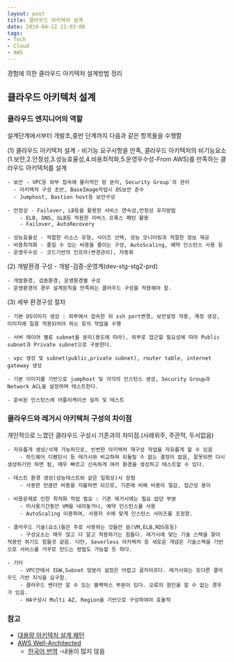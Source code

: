 ```yaml
---
layout: post
title: 클라우드 아키텍처 설계
date: 2019-04-12 21:03:00
tags:
- Tech
- Cloud
- AWS
---
```


경험에 의한 클라우드 아키텍처 설계방법 정리


## 클라우드 아키텍처 설계

### 클라우드 엔지니어의 역할

설계단계에서부터 개발초,중반 단계까지 다음과 같은 항목들을 수행함

(1) 클라우드 아키텍처 설계 - 비기능 요구사항을 만족, 클라우드 아키텍처의 비기능요소(1.보안,2.안정성,3.성능효율성,4.비용최적화,5.운영우수성-From AWS)를 만족하는 클라우드 아키텍처를 설계

    - 보안 - VPC등 외부 접속에 물리적인 망 분리, Security Group`의 관리
      - 아키텍처 구성 초반, BaseImage작업시 OS보안 준수
      - Jumphost, Bastion host등 보안구성

    - 안정성 - Failover, LB등을 활용한 서비스 연속성,안정성 유지방법
        - ELB, DNS, GLB등 적용한 리버스 프록스 패턴 활용
        - Failover, AutoRecovery
    
    - 성능효율성 - 적합한 리소스 유형, 사이즈 선택, 성능 모니터링과 적절한 정보 제공
    - 비용최적화 - 줄일 수 있는 비용을 줄이는 구성, AutoScaling, 예약 인스턴스 사용 등
    - 운영우수성 - 코드기반의 인프라(변경관리), 자동화

(2) 개발환경 구성 - 개발-검증-운영계(dev-stg-stg2-prd)

    - 개발환경, 검증환경, 운영환경별 구성   
    - 운영환경의 경우 설계원칙을 만족하는 클라우드 구성을 적용해야 함.

(3) 세부 환경구성 절차

    - 기본 OS이미지 생성 : 외부에서 접속한 뒤 ssh port변경, 보안설정 적용, 계정 생성, 이미지에 일괄 적용되어야 하는 등의 작업을 수행

    - 서버 레이어 별로 subnet을 분리(용도에 따라), 외부로 접근할 필요성에 따라 Public subnet과 Private subnet으로 구분한다.

    - vpc 생성 및 subnet(public,private subnet), router table, internet gateway 생성

    - 기본 이미지를 기반으로 jumphost 및 각각의 인스턴스 생성, Security Group과 Network ACL을 설정하며 테스트한다.

    - 준비된 인스턴스에 어플리케이션 설치 및 테스트


### 클라우드와 레거시 아키텍처 구성의 차이점

개인적으로 느꼈던 클라우드 구성시 기존과의 차이점.(사례위주, 주관적, 두서없음)

    - 자유롭게 생성/삭제 가능하므로, 빈번한 아키텍처 재구성 작업을 자유롭게 할 수 있음
        - 하드웨어 디펜던시 등 레가시와 비교하여 되돌릴 수 없는 결정이 없음, 잘못되면 다시 생성하기만 하면 됨, 매우 빠르고 신속하게 여러 환경을 생성하고 테스트할 수 있다.

    - 테스트 환경 생성(성능테스트와 같은 일회성)시 장점
        - 사용한 만큼만 비용을 지불하면 되므로, 기존에 비해 비용이 절감, 접근성 용이

    - 비용문제로 인한 최적화 작업 필요 : 기존 레거시에는 필요 없던 부분
        - 미사용기간동안 VM을 내려놓거나, 예약 인스턴스를 사용
        - AutoScaling 이용하여, 사용자 수에 맞게 인스턴스 사이즈를 조정함.

    - 클라우드 기술(요소)들은 주로 사용하는 것들만 씀(VM,ELB,RDS등등)
        - 구성요소는 매우 많고 다 알고 적용하기는 힘들다. 레거시에 맞는 기술 스택을 찾아 적용만 하기도 힘들것 같음. 다만, Severless 아키텍처 등 새로운 개념은 기술스택을 기반으로 서비스를 거꾸로 만드는 방법도 가능할 듯 하다. 

    - 기타 
        - VPC안에서 IGW,Subnet 망분리 설정은 어렵고 골치아프다. 레거시와는 또다른 클라우드 기반 지식을 요구함.
        - 클라우드 벤더만 알 수 있는 블랙박스 부분이 있다. 오류의 원인을 알 수 없는 경우가 있음.
        - HA구성시 Multi AZ, Region을 기반으로 구성하여야 효율적


### 참고

- [대용량 아키텍처 설계 패턴](https://www.slideshare.net/Byungwook/4-61487454)
- [AWS Well-Architected](https://aws.amazon.com/ko/architecture/well-architected/)
  - [한국어 번역](https://futurecreator.github.io/2018/07/13/aws-well-architected-framework/) -내용이 많지 않음



